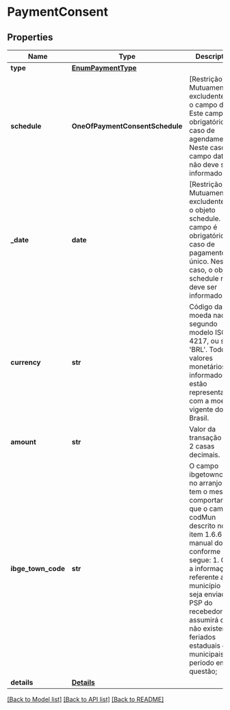 # PaymentConsent

## Properties
Name | Type | Description | Notes
------------ | ------------- | ------------- | -------------
**type** | [**EnumPaymentType**](EnumPaymentType.md) |  | 
**schedule** | **OneOfPaymentConsentSchedule** | [Restrição] Mutuamente excludente com o campo date.   Este campo é obrigatório no caso de agendamento.   Neste caso, o campo date não deve ser informado.  | [optional] 
**_date** | **date** | [Restrição] Mutuamente excludente com o objeto schedule.   Este campo é obrigatório no caso de pagamento único.   Neste caso, o objeto schedule não deve ser informado.  | [optional] 
**currency** | **str** | Código da moeda nacional segundo modelo ISO-4217, ou seja, &#x27;BRL&#x27;. Todos os valores monetários informados estão representados com a moeda vigente do Brasil.  | 
**amount** | **str** | Valor da transação com 2 casas decimais.  | 
**ibge_town_code** | **str** | O campo ibgetowncode no arranjo PIX, tem o mesmo comportamento que o campo codMun descrito no item 1.6.6 do manual do PIX, conforme segue:  1. Caso a informação referente ao município não seja enviada; o PSP do recebedor assumirá que não existem feriados estaduais e municipais no período em questão;  | [optional] 
**details** | [**Details**](Details.md) |  | 

[[Back to Model list]](../README.md#documentation-for-models) [[Back to API list]](../README.md#documentation-for-api-endpoints) [[Back to README]](../README.md)


